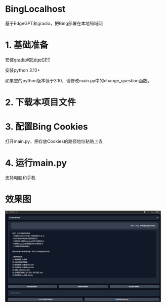 # BingLocalhost
基于EdgeGPT和gradio，把Bing部署在本地局域网

# 1. 基础准备
安装[gradio](https://github.com/gradio-app/gradio)和[EdgeGPT](https://github.com/acheong08/EdgeGPT)

安装python 3.10+

如果您的python版本低于3.10，请修改main.py中的change_question函数。

# 2. 下载本项目文件

# 3. 配置Bing Cookies
打开main.py，把存放Cookies的路径地址粘贴上去

# 4. 运行main.py
支持电脑和手机

# 效果图
![preview](/preview.png)
